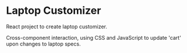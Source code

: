 # Laptop Customizer

React project to create laptop customizer. 

Cross-component interaction, using CSS and JavaScript to update 'cart' upon changes to laptop specs.
